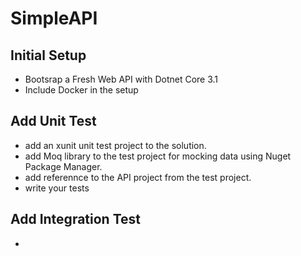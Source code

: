 # SimpleAPI

## Initial Setup
- Bootsrap a Fresh Web API with Dotnet Core 3.1
- Include Docker in the setup

## Add Unit Test 
- add an xunit unit test project to the solution.
- add Moq library to the test project for mocking data using Nuget Package Manager.
- add referennce to the API project from the test project.
- write your tests 

## Add Integration Test 
-
